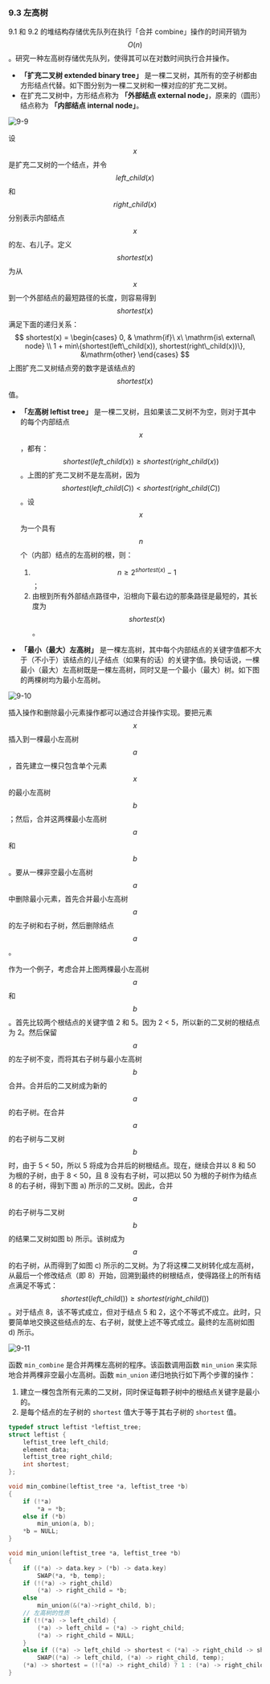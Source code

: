 ### 9.3 左高树

9.1 和 9.2 的堆结构存储优先队列在执行「合并 combine」操作的时间开销为 $$O(n)$$。研究一种左高树存储优先队列，使得其可以在对数时间执行合并操作。

- **「扩充二叉树 extended binary tree」** 是一棵二叉树，其所有的空子树都由方形结点代替。如下图分别为一棵二叉树和一棵对应的扩充二叉树。
- 在扩充二叉树中，方形结点称为 **「外部结点 external node」**，原来的（圆形）结点称为 **「内部结点 internal node」**。

![9-9](res/9-9.svg)

设 $$x$$ 是扩充二叉树的一个结点，并令 $$left\_child(x)$$ 和 $$right\_child(x)$$ 分别表示内部结点 $$x$$ 的左、右儿子。定义 $$shortest(x)$$ 为从 $$x$$ 到一个外部结点的最短路径的长度，则容易得到 $$shortest(x)$$ 满足下面的递归关系：
$$
shortest(x) = 
\begin{cases}
    0, & \mathrm{if}\ x\ \mathrm{is\ external\ node} \\
    1 + min\{shortest(left\_child(x)), shortest(right\_child(x))\}, &\mathrm{other}
\end{cases}
$$
上图扩充二叉树结点旁的数字是该结点的 $$shortest(x)$$ 值。

- **「左高树 leftist tree」** 是一棵二叉树，且如果该二叉树不为空，则对于其中的每个内部结点 $$x$$，都有：$$shortest(left\_child(x)) \geq shortest(right\_child(x))$$。上图的扩充二叉树不是左高树，因为 $$shortest(left\_child(C)) < shortest(right\_child(C))$$。设 $$x$$ 为一个具有 $$n$$ 个（内部）结点的左高树的根，则：
  1. $$n \geq 2^{shortest(x)}-1$$；
  2. 由根到所有外部结点路径中，沿根向下最右边的那条路径是最短的，其长度为 $$shortest(x)$$。

- **「最小（最大）左高树」** 是一棵左高树，其中每个内部结点的关键字值都不大于（不小于）该结点的儿子结点（如果有的话）的关键字值。换句话说，一棵最小（最大）左高树既是一棵左高树，同时又是一个最小（最大）树。如下图的两棵树均为最小左高树。

![9-10](res/9-10.svg)

插入操作和删除最小元素操作都可以通过合并操作实现。要把元素 $$x$$ 插入到一棵最小左高树 $$a$$，首先建立一棵只包含单个元素 $$x$$ 的最小左高树 $$b$$；然后，合并这两棵最小左高树 $$a$$ 和 $$b$$。要从一棵非空最小左高树 $$a$$ 中删除最小元素，首先合并最小左高树 $$a$$ 的左子树和右子树，然后删除结点 $$a$$。

作为一个例子，考虑合并上图两棵最小左高树 $$a$$ 和 $$b$$。首先比较两个根结点的关键字值 2 和 5。因为 2 < 5，所以新的二叉树的根结点为 2。然后保留 $$a$$ 的左子树不变，而将其右子树与最小左高树 $$b$$ 合并。合并后的二叉树成为新的 $$a$$ 的右子树。在合并 $$a$$ 的右子树与二叉树 $$b$$ 时，由于 5 < 50，所以 5 将成为合并后的树根结点。现在，继续合并以 8 和 50 为根的子树，由于 8 < 50，且 8 没有右子树，可以把以 50 为根的子树作为结点 8 的右子树，得到下图 a) 所示的二叉树。因此，合并 $$a$$ 的右子树与二叉树 $$b$$ 的结果二叉树如图 b) 所示。该树成为 $$a$$ 的右子树，从而得到了如图 c) 所示的二叉树。为了将这棵二叉树转化成左高树，从最后一个修改结点（即 8）开始，回溯到最终的树根结点，使得路径上的所有结点满足不等式：$$shortest(left\_child()) \geq shortest(right\_child())$$。对于结点 8，该不等式成立，但对于结点 5 和 2，这个不等式不成立。此时，只要简单地交换这些结点的左、右子树，就使上述不等式成立。最终的左高树如图 d) 所示。

![9-11](res/9-11.svg)

函数 `min_combine` 是合并两棵左高树的程序。该函数调用函数 `min_union` 来实际地合并两棵非空最小左高树。函数 `min_union` 递归地执行如下两个步骤的操作：
1. 建立一棵包含所有元素的二叉树，同时保证每颗子树中的根结点关键字是最小的。
2. 是每个结点的左子树的 `shortest` 值大于等于其右子树的 `shortest` 值。

```c++
typedef struct leftist *leftist_tree;
struct leftist {
    leftist_tree left_child;
    element data;
    leftist_tree right_child;
    int shortest;
};
```

```c++
void min_combine(leftist_tree *a, leftist_tree *b)
{
    if (!*a)
        *a = *b;
    else if (*b)
        min_union(a, b);
    *b = NULL;
}
```

```c++
void min_union(leftist_tree *a, leftist_tree *b)
{
    if ((*a) -> data.key > (*b) -> data.key)
        SWAP(*a, *b, temp);
    if (!(*a) -> right_child)
        (*a) -> right_child = *b;
    else
        min_union(&(*a)->right_child, b);
    // 左高树的性质
    if (!(*a) -> left_child) {
        (*a) -> left_child = (*a) -> right_child;
        (*a) -> right_child = NULL;
    }
    else if ((*a) -> left_child -> shortest < (*a) -> right_child -> shortest)
        SWAP((*a) -> left_child, (*a) -> right_child, temp);
    (*a) -> shortest = (!(*a) -> right_child) ? 1 : (*a) -> right_child -> shortest + 1;
}
```
